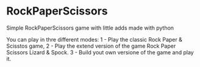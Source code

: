 RockPaperScissors
=================

Simple RockPaperScissors game with little adds made with python

You can play in thre different modes:
1 - Play the classic Rock Paper & Scisstos game,
2 - Play the extend version of the game Rock Paper Scissors Lizard & Spock.
3 - Build yout own versione of the game and play it.
